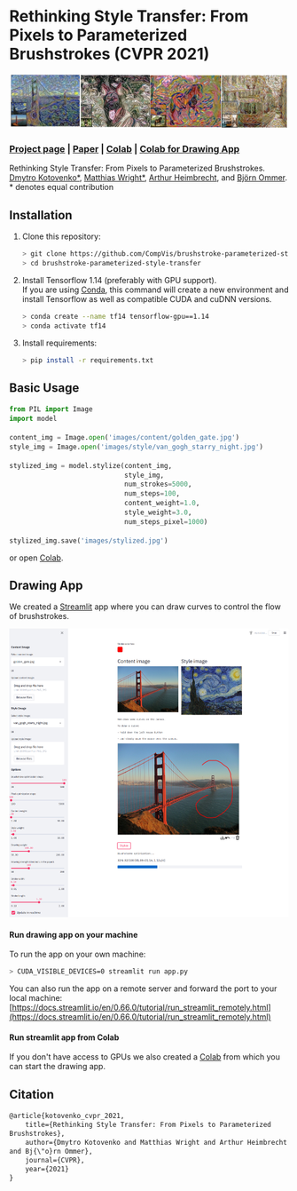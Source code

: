 # Rethinking Style Transfer: From Pixels to Parameterized Brushstrokes (CVPR 2021)

<div align="center"><img src="docs/img/title_figure.jpg" alt="img" width="1050"></div>

### [Project page](https://compvis.github.io/brushstroke-parameterized-style-transfer/) | [Paper](https://arxiv.org/abs/2103.17185) | [Colab](https://github.com/CompVis/brushstroke-parameterized-style-transfer) | [Colab for Drawing App](https://github.com/CompVis/brushstroke-parameterized-style-transfer)

Rethinking Style Transfer: From Pixels to Parameterized Brushstrokes.  
[Dmytro Kotovenko*](https://scholar.google.de/citations?user=T_U8yxwAAAAJ&hl=en), [Matthias Wright*](http://www.matthias-wright.com/), [Arthur Heimbrecht](http://www.aheimbrecht.de/), and [Björn Ommer](https://hci.iwr.uni-heidelberg.de/people/bommer).<br>
*&nbsp;denotes equal contribution <br>

## Installation
1. Clone this repository:
   ```sh
   > git clone https://github.com/CompVis/brushstroke-parameterized-style-transfer
   > cd brushstroke-parameterized-style-transfer
   ```
2. Install Tensorflow 1.14 (preferably with GPU support).  
   If you are using [Conda](https://docs.conda.io/en/latest/index.html), this command will create a new environment and install Tensorflow as well as compatible CUDA and cuDNN versions.
   ```sh
   > conda create --name tf14 tensorflow-gpu==1.14
   > conda activate tf14
   ```
3. Install requirements:
   ```sh
   > pip install -r requirements.txt
   ```

## Basic Usage
```python
from PIL import Image
import model

content_img = Image.open('images/content/golden_gate.jpg')
style_img = Image.open('images/style/van_gogh_starry_night.jpg')

stylized_img = model.stylize(content_img,
                             style_img,
                             num_strokes=5000,
                             num_steps=100,
                             content_weight=1.0,
                             style_weight=3.0,
                             num_steps_pixel=1000)

stylized_img.save('images/stylized.jpg')
```
or open [Colab](https://github.com/CompVis/brushstroke-parameterized-style-transfer).

## Drawing App
We created a [Streamlit](https://streamlit.io/) app where you can draw curves to control the flow of brushstrokes.

<div align="center"><img src="docs/img/streamlit.jpg" alt="img" width="700"></div>

#### Run drawing app on your machine
To run the app on your own machine:
```sh
> CUDA_VISIBLE_DEVICES=0 streamlit run app.py
```


You can also run the app on a remote server and forward the port to your local machine:
[https://docs.streamlit.io/en/0.66.0/tutorial/run_streamlit_remotely.html](https://docs.streamlit.io/en/0.66.0/tutorial/run_streamlit_remotely.html)


#### Run streamlit app from Colab
If you don't have access to GPUs we also created a [Colab](www.google.com) from which you can start the drawing app. 


## Citation
```
@article{kotovenko_cvpr_2021,
    title={Rethinking Style Transfer: From Pixels to Parameterized Brushstrokes},
    author={Dmytro Kotovenko and Matthias Wright and Arthur Heimbrecht and Bj{\"o}rn Ommer},
    journal={CVPR},
    year={2021}
}
```

